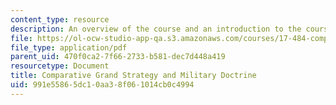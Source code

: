 ```yaml
---
content_type: resource
description: An overview of the course and an introduction to the course topics.
file: https://ol-ocw-studio-app-qa.s3.amazonaws.com/courses/17-484-comparative-grand-strategy-and-military-doctrine-fall-2004/991e55865dc10aa38f061014cb0c4994_com_grd_strgy_04.pdf
file_type: application/pdf
parent_uid: 470f0ca2-7f66-2733-b581-dec7d448a419
resourcetype: Document
title: Comparative Grand Strategy and Military Doctrine
uid: 991e5586-5dc1-0aa3-8f06-1014cb0c4994
---
```

